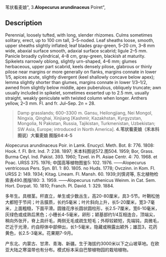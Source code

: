 苇状看麦娘",
3.**Alopecurus arundinaceus** Poiret",

## Description
Perennial, loosely tufted, with long, slender rhizomes. Culms sometimes solitary, erect, up to 100 cm tall, 3–5-noded. Leaf sheaths loose, smooth, upper sheaths slightly inflated; leaf blades gray-green, 5–20 cm, 3–8 mm wide, abaxial surface smooth, adaxial surface scabrid; ligule 2–5 mm. Panicle broadly cylindrical, 4–8 cm, gray-green, blackish at maturity. Spikelets narrowly oblong, slightly urn-shaped, 4–6 mm; glumes herbaceous, upper part scabrid, keels densely pilose, glabrous or thinly pilose near margins or more generally on flanks, margins connate in lower 1/5, apices acute, slightly divergent (keel shallowly concave below apex); lemma slightly shorter than glumes, margins connate in lower 1/3–1/2, awned from slightly below middle, apex puberulous, obliquely truncate; awn usually included in spikelet, sometimes exserted up to 2.5 mm, usually straight, weakly geniculate with twisted column when longer. Anthers yellow, 2–3 mm. Fl. and fr. Jul–Sep. 2*n* = 28.

> Damp grasslands; 600–3300 m. Gansu, Heilongjiang, Nei Mongol, Ningxia, Qinghai, Xinjiang [Kashmir, Kazakhstan, Kyrgyzstan, Mongolia, N Pakistan, Russia, Tajikistan, Turkmenistan, Uzbekistan; SW Asia, Europe; introduced in North America].
**4.苇状看麦娘（禾本科图说）大看麦娘 图版64:4-5**

Alopecurus arundinaceus Poir. in Lamk. Enucycl. Meth. Bot. 8: 776. 1808: Hook. f. Fl. Brit. Ind. 7: 238. 1897; 禾本科图说572.图504. 1959; Bor, Grass. Burma Ceyl. Ind. Pakist. 393. 1960; Tzvel. in Pl. Asiae Centr. 4: 70. 1968. et Poac. URSS 375. 1976; 中国高等植物图鉴5: 102. 1976. ——Alopecurus ventricosus Pers. Syn. B1. 1: 80. 1805. no Huds. 1778; Ovczinn. in Kom. Fl. URSS 2: 149. 1934; Kitag. Lineam. Fl. Mansh. 60. 1939;刘慎谔等, 东北植物检索表490.图版180: 3. 1959. ——Alopecurus ruthenicus Weinm. in Cat. Sem. Hort. Dorpat. 10. 1810; Franch. Pl. David. 1: 329. 1884.

多年生。具根茎。秆直立，单生或少数丛生，高20-80厘米，具3-5节。叶鞘松弛大都短于节间；叶舌膜质，长约5毫米；叶片斜向上升，长5-20厘米，宽3-7毫米，上面粗糙，下面平滑。圆锥花序长圆状圆柱形，长2.5-7厘米，宽6-10毫米，灰绿色或成熟后黑色；小穗长4-5毫米，卵形；颖基部约1/4互相连合，顶端尖，稍向外张开，脊上具纤毛，两侧无毛或疏生短毛；外稃较颖短，先端钝，具微毛，芒近于光滑，约自稃体中部伸出，长1-5毫米，隐藏或稍露出颖外；雄蕊3，花药黄色，长2.5-3毫米。花果期7-9月。

产东北、内蒙古、甘肃、青海、新疆。生于海拔约3000米以下之山坡草地。在欧亚大陆之寒温带也有分布。模式标本采自巴黎植物园的栽培植物。
